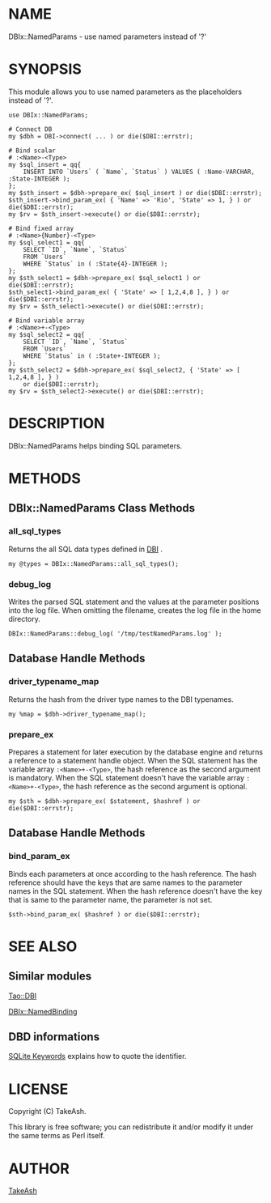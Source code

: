 # NAME

DBIx::NamedParams - use named parameters instead of '?'

# SYNOPSIS

This module allows you to use named parameters as the placeholders instead of '?'.

    use DBIx::NamedParams;

    # Connect DB
    my $dbh = DBI->connect( ... ) or die($DBI::errstr);

    # Bind scalar
    # :<Name>-<Type>
    my $sql_insert = qq{
        INSERT INTO `Users` ( `Name`, `Status` ) VALUES ( :Name-VARCHAR, :State-INTEGER );
    };
    my $sth_insert = $dbh->prepare_ex( $sql_insert ) or die($DBI::errstr);
    $sth_insert->bind_param_ex( { 'Name' => 'Rio', 'State' => 1, } ) or die($DBI::errstr);
    my $rv = $sth_insert->execute() or die($DBI::errstr);

    # Bind fixed array
    # :<Name>{Number}-<Type>
    my $sql_select1 = qq{
        SELECT `ID`, `Name`, `Status`
        FROM `Users`
        WHERE `Status` in ( :State{4}-INTEGER );
    };
    my $sth_select1 = $dbh->prepare_ex( $sql_select1 ) or die($DBI::errstr);
    $sth_select1->bind_param_ex( { 'State' => [ 1,2,4,8 ], } ) or die($DBI::errstr);
    my $rv = $sth_select1->execute() or die($DBI::errstr);

    # Bind variable array
    # :<Name>+-<Type>
    my $sql_select2 = qq{
        SELECT `ID`, `Name`, `Status`
        FROM `Users`
        WHERE `Status` in ( :State+-INTEGER );
    };
    my $sth_select2 = $dbh->prepare_ex( $sql_select2, { 'State' => [ 1,2,4,8 ], } ) 
        or die($DBI::errstr);
    my $rv = $sth_select2->execute() or die($DBI::errstr);

# DESCRIPTION

DBIx::NamedParams helps binding SQL parameters.

# METHODS

## DBIx::NamedParams Class Methods

### all\_sql\_types

Returns the all SQL data types defined in [DBI](https://metacpan.org/pod/DBI) .

    my @types = DBIx::NamedParams::all_sql_types();

### debug\_log

Writes the parsed SQL statement and the values at the parameter positions into the log file.
When omitting the filename, creates the log file in the home directory.

    DBIx::NamedParams::debug_log( '/tmp/testNamedParams.log' );

## Database Handle Methods

### driver\_typename\_map

Returns the hash from the driver type names to the DBI typenames.

    my %map = $dbh->driver_typename_map();

### prepare\_ex

Prepares a statement for later execution by the database engine and returns a reference to a statement handle object.
When the SQL statement has the variable array `:<Name>+-<Type>`, the hash reference as the second argument is mandatory.
When the SQL statement doesn't have the variable array `:<Name>+-<Type>`, the hash reference as the second argument is optional.

    my $sth = $dbh->prepare_ex( $statement, $hashref ) or die($DBI::errstr);

## Database Handle Methods

### bind\_param\_ex

Binds each parameters at once according to the hash reference.
The hash reference should have the keys that are same names to the parameter names in the SQL statement.
When the hash reference doesn't have the key that is same to the parameter name, the parameter is not set. 

    $sth->bind_param_ex( $hashref ) or die($DBI::errstr);

# SEE ALSO

## Similar modules

[Tao::DBI](https://metacpan.org/pod/Tao%3A%3ADBI)

[DBIx::NamedBinding](https://metacpan.org/pod/DBIx%3A%3ANamedBinding)

## DBD informations

[SQLite Keywords](https://www.sqlite.org/lang_keywords.html) explains how to quote the identifier.

# LICENSE

Copyright (C) TakeAsh.

This library is free software; you can redistribute it and/or modify
it under the same terms as Perl itself.

# AUTHOR

[TakeAsh](https://github.com/TakeAsh/)
